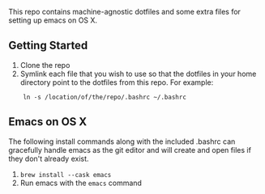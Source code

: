 This repo contains machine-agnostic dotfiles and some extra files for setting up emacs on OS X.

Getting Started
---
1. Clone the repo
2. Symlink each file that you wish to use so that the dotfiles in your home directory point to the dotfiles from this repo. For example:

```
    ln -s /location/of/the/repo/.bashrc ~/.bashrc
```

Emacs on OS X
----
The following install commands along with the included .bashrc can gracefully handle emacs as the git editor and will create and open files if they don't already exist.

1. `brew install --cask emacs`
1. Run emacs with the `emacs` command

